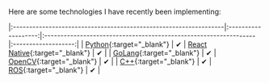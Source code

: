 Here are some technologies I have recently been implementing:
        
|:-----------------------------------------------------------------|:-------------------:|:-----------------------------------------------------------------|:-------------------:|
| [Python](https://www.python.org/){:target="_blank"}              | &#x2714;            | [React Native](https://reactnative.dev/){:target="_blank"}       | &#x2714;            |
| [GoLang](https://golang.org/){:target="_blank"}                  | &#x2714;            | [OpenCV](https://opencv.org/){:target="_blank"}                  | &#x2714;            |
| [C++](http://www.cplusplus.com/doc/tutorial/){:target="_blank"}  | &#x2714;            | [ROS](https://www.ros.org/){:target="_blank"}                    | &#x2714;            |


<!-- | [OpenCV](https://opencv.org/){:target="_blank"}                  | &#x2714;            |
| [ROS](https://www.ros.org/){:target="_blank"}                    | &#x2714;            | -->

<script type="module">
  document.querySelectorAll('a[href="#_search-input"]').forEach(el => {
    if (!el.dataset.done) {
      el.addEventListener('click', () => document.getElementById('_search-input').focus());
      el.dataset.done = '';
    }
  });
</script>
